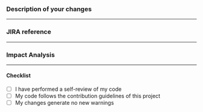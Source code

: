 <!--
Please use this pull request template to outline the work captured in this PR.
Helpful links:
Code Review Work Instruction
https://dg.collibra.com/asset/8706568b-f610-4fbc-bb19-caa2fd5e02dc
Pull Request Template and Guidelines
https://engineering-collibra.atlassian.net/wiki/spaces/PEC/pages/15607956078/Pull+Request+Template
-->

### Description of your changes

<!--
Please include a short summary of the changes and any relevant
motivation and context. List any dependencies that are required
for this change (i.e. Depends on merge of PR in another repo).
-->

---

### JIRA reference

<!-- DEV-123 etc. -->

---

### Impact Analysis

<!--
Please include any information about analysis that has been
performed with respect to whether or not this change may have
a potentially large or small impact on this or other codebases.
-->

---

#### Checklist

- [ ] I have performed a self-review of my code
- [ ] My code follows the contribution guidelines of this project
- [ ] My changes generate no new warnings
